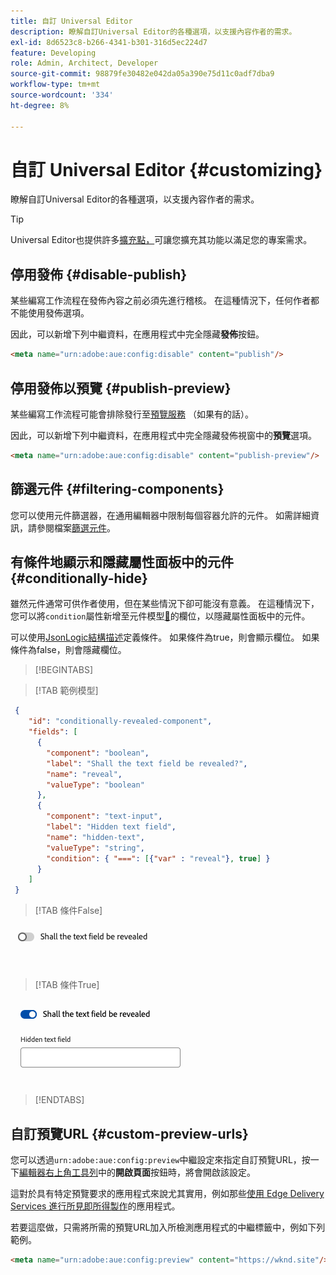 ```yaml
---
title: 自訂 Universal Editor
description: 瞭解自訂Universal Editor的各種選項，以支援內容作者的需求。
exl-id: 8d6523c8-b266-4341-b301-316d5ec224d7
feature: Developing
role: Admin, Architect, Developer
source-git-commit: 98879fe30482e042da05a390e75d11c0adf7dba9
workflow-type: tm+mt
source-wordcount: '334'
ht-degree: 8%

---
```



# 自訂 Universal Editor {#customizing}

瞭解自訂Universal Editor的各種選項，以支援內容作者的需求。

>[!TIP]
>
>Universal Editor也提供許多[擴充點，](/help/implementing/universal-editor/extending.md)可讓您擴充其功能以滿足您的專案需求。

## 停用發佈 {#disable-publish}

某些編寫工作流程在發佈內容之前必須先進行稽核。 在這種情況下，任何作者都不能使用發佈選項。

因此，可以新增下列中繼資料，在應用程式中完全隱藏&#x200B;**發佈**&#x200B;按鈕。

```html
<meta name="urn:adobe:aue:config:disable" content="publish"/>
```

## 停用發佈以預覽 {#publish-preview}

某些編寫工作流程可能會排除發行至[預覽服務](/help/sites-cloud/authoring/sites-console/previewing-content.md) （如果有的話）。

因此，可以新增下列中繼資料，在應用程式中完全隱藏發佈視窗中的&#x200B;**預覽**&#x200B;選項。

```html
<meta name="urn:adobe:aue:config:disable" content="publish-preview"/>
```

## 篩選元件 {#filtering-components}

您可以使用元件篩選器，在通用編輯器中限制每個容器允許的元件。 如需詳細資訊，請參閱檔案[篩選元件](/help/implementing/universal-editor/filtering.md)。

## 有條件地顯示和隱藏屬性面板中的元件 {#conditionally-hide}

雖然元件通常可供作者使用，但在某些情況下卻可能沒有意義。 在這種情況下，您可以將`condition`屬性新增至元件模型[&#128279;](/help/implementing/universal-editor/field-types.md#fields)的欄位，以隱藏屬性面板中的元件。

可以使用[JsonLogic結構描述](https://jsonlogic.com/)定義條件。 如果條件為true，則會顯示欄位。 如果條件為false，則會隱藏欄位。

>[!BEGINTABS]

>[!TAB 範例模型]

```json
 {
    "id": "conditionally-revealed-component",
    "fields": [
      {
        "component": "boolean",
        "label": "Shall the text field be revealed?",
        "name": "reveal",
        "valueType": "boolean"
      },
      {
        "component": "text-input",
        "label": "Hidden text field",
        "name": "hidden-text",
        "valueType": "string",
        "condition": { "===": [{"var" : "reveal"}, true] }
      }
    ]
 }
```

>[!TAB 條件False]

![隱藏的文字欄位](assets/hidden.png)

>[!TAB 條件True]

![顯示的文字欄位](assets/shown.png)

>[!ENDTABS]

## 自訂預覽URL {#custom-preview-urls}

您可以透過`urn:adobe:aue:config:preview`中繼設定來指定自訂預覽URL，按一下[編輯器右上角工具列](/help/sites-cloud/authoring/universal-editor/navigation.md#universal-editor-toolbar)中的&#x200B;**開啟頁面**&#x200B;按鈕時，將會開啟該設定。

這對於具有特定預覽要求的應用程式來說尤其實用，例如那些[使用 Edge Delivery Services 進行所見即所得製作](/help/edge/wysiwyg-authoring/authoring.md)的應用程式。

若要這麼做，只需將所需的預覽URL加入所檢測應用程式的中繼標籤中，例如下列範例。

```html
<meta name="urn:adobe:aue:config:preview" content="https://wknd.site"/>
```
